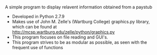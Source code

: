 
A simple program to display relavent information obtained from a paystub 
- Developed in Python 2.7.9
- Makes use of John M. Zelle's (Wartburg College) graphics.py library, which can be found at
http://mcsp.wartburg.edu/zelle/python/graphics.py
- This program focuses on file reading and GUI's. 
- This program strives to be as modular as possible, as seen with the frequent use of functions
